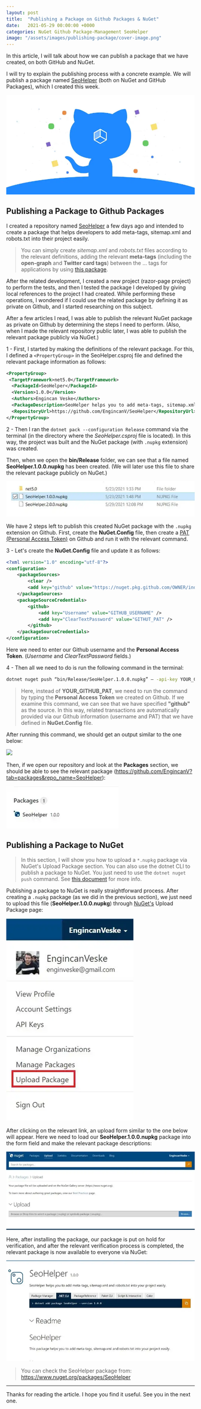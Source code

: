 ```yaml
---
layout: post
title:  "Publishing a Package on Github Packages & NuGet"
date:   2021-05-29 00:00:00 +0000
categories: NuGet Github Package-Management SeoHelper
image: "/assets/images/publishing-package/cover-image.png"
---
```


In this article, I will talk about how we can publish a package that we have created, on both GitHub and NuGet.

I will try to explain the publishing process with a concrete example. We will publish a package named [SeoHelper](https://github.com/EngincanV/SeoHelper) (both on NuGet and GitHub Packages), which I created this week.

![](/assets/images/publishing-package/cover-image.png)

## Publishing a Package to Github Packages

I created a repository named [SeoHelper](https://github.com/EngincanV/SeoHelper) a few days ago and intended to create a package that helps developers to add meta-tags, sitemap.xml and robots.txt into their project easily. 

> You can simply create *sitemap.xml* and *robots.txt* files according to the relevant definitions, adding the relevant **meta-tags** (including the **open-graph** and **Twitter card tags**) between the <head>...</head> tags for applications by using [this package](https://github.com/EngincanV/SeoHelper).

After the related development, I created a new project (razor-page project) to perform the tests, and then I tested the package I developed by giving local references to the project I had created. While performing these operations, I wondered if I could use the related package by defining it as private on Github, and I started researching on this subject.

After a few articles I read, I was able to publish the relevant NuGet package as private on Github by determining the steps I need to perform. (Also, when I made the relevant repository public later, I was able to publish the relevant package publicly via NuGet.)

1 - First, I started by making the definitions of the relevant package. For this, I defined a `<PropertyGroup>` in the SeoHelper.csproj file and defined the relevant package information as follows:

```xml
<PropertyGroup>
 <TargetFramework>net5.0</TargetFramework>
  <PackageId>SeoHelper</PackageId>
  <Version>1.0.0</Version>
  <Authors>Engincan Veske</Authors>
  <PackageDescription>SeoHelper helps you to add meta-tags, sitemap.xml and robots.txt into your project easily.</PackageDescription>
  <RepositoryUrl>https://github.com/EngincanV/SeoHelper</RepositoryUrl>
</PropertyGroup>
```

2 - Then I ran the `dotnet pack --configuration Release` command via the terminal (in the directory where the *SeoHelper.csproj* file is located). In this way, the project was built and the NuGet package (with `.nupkg` extension) was created.

Then, when we open the **bin/Release** folder, we can see that a file named **SeoHelper.1.0.0.nupkg** has been created. (We will later use this file to share the relevant package publicly on NuGet.)

![](/assets/images/publishing-package/seohelper-nupkg.png)

We have 2 steps left to publish this created NuGet package with the `.nupkg` extension on Github. First, create the **NuGet.Config** file, then create a [PAT (Personal Access Token)](https://docs.github.com/en/github/authenticating-to-github/keeping-your-account-and-data-secure/creating-a-personal-access-token) on Github and run it with the relevant command.

3 - Let's create the **NuGet.Config** file and update it as follows:

```xml
<?xml version="1.0" encoding="utf-8"?>
<configuration>
    <packageSources>
        <clear />
        <add key="github" value="https://nuget.pkg.github.com/OWNER/index.json" />
    </packageSources>
    <packageSourceCredentials>
        <github>
            <add key="Username" value="GITHUB_USERNAME" />
            <add key="ClearTextPassword" value="GITHUT_PAT" />
        </github>
    </packageSourceCredentials>
</configuration>
```

Here we need to enter our Github username and the **Personal Access Token**. (*Username* and *ClearTextPassword* fields.)

4 - Then all we need to do is run the following command in the terminal:
   
```bash
dotnet nuget push “bin/Release/SeoHelper.1.0.0.nupkg” — -api-key YOUR_GITHUB_PAT --source “github”
```

> Here, instead of **YOUR_GITHUB_PAT**, we need to run the command by typing the **Personal Access Token** we created on Github. If we examine this command, we can see that we have specified **"github"** as the source. In this way, related transactions are automatically provided via our Github information (username and PAT) that we have defined in **NuGet.Config** file.

After running this command, we should get an output similar to the one below:

![](/assets/images/publihsing-package/output.png)

Then, if we open our repository and look at the **Packages** section, we should be able to see the relevant package (https://github.com/EngincanV?tab=packages&repo_name=SeoHelper):

![](/assets/images/publishing-package/packages.png)


## Publishing a Package to NuGet

> In this section, I will show you how to upload a `*.nupkg` package via NuGet's Upload Package section. You can also use the dotnet CLI to publish a package to NuGet. You just need to use the `dotnet nuget push` command. See [this document](https://learn.microsoft.com/en-us/dotnet/core/tools/dotnet-nuget-push) for more info.

Publishing a package to NuGet is really straightforward process. After creating a `.nupkg` package (as we did in the previous section), we just need to upload this file (**SeoHelper.1.0.0.nupkg**) through [NuGet's](https://www.nuget.org/) Upload Package page:

![](/assets/images/publishing-package/upload-package.png)

After clicking on the relevant link, an upload form similar to the one below will appear. Here we need to load our **SeoHelper.1.0.0.nupkg** package into the form field and make the relevant package descriptions:

![](/assets/images/publishing-package/package-upload-form.png)

Here, after installing the package, our package is put on hold for verification, and after the relevant verification process is completed, the relevant package is now available to everyone via NuGet:

![](/assets/images/publishing-package/seohelper-package.png)

> You can check the SeoHelper package from: https://www.nuget.org/packages/SeoHelper

---

Thanks for reading the article. I hope you find it useful. See you in the next one.